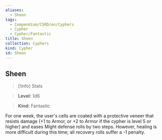 ```yaml
---
aliases:
  - Sheen
tags:
  - Compendium/CSRD/en/Cyphers
  - Cypher
  - Cypher/Fantastic
title: Sheen
collection: Cyphers
kind: Cypher
id: Sheen
---
```

## Sheen    
>[!info] Stats    
> **Level:** 1d6    
> **Kind:** Fantastic  
    
For one week, the user's cells are coated with a protective veneer that resists damage (+1 to Armor, or +2 to Armor if the cypher is level 5 or higher) and eases Might defense rolls by two steps. However, healing is more difficult during this time; all recovery rolls suffer a -1 penalty.
